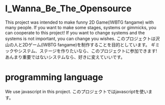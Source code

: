 # I_Wanna_Be_The_Opensource
 This project was intended to make funny 2D Game(IWBTG fangame) with many people.
 If you want to make some stages, systems or gimmicks, you can cooperate to this project!
 If you want to change systems and the systems is not important, you can change you wishes.
 このプロジェクトは沢山の人と2Dゲーム(IWBTG fangame)を制作することを目的としています。
 ギミックやシステム、ステージを作りたいなら、このプロジェクトに参加できます!
 あんまり重要ではないシステムなら、好きに変えていいです。

# programming language
 We use javascript in this project.
 このプロジェクトではjavascriptを使います。

